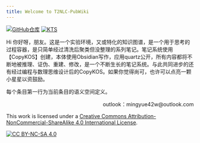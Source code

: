 ```yaml
---
title: Welcome to T2NLC-PubWiki
---
```


[![GitHub仓库](https://img.shields.io/badge/GitHub仓库-T2NLC_PubWiki-blue)](https://github.com/Zacharia2/T2NLC-PubWiki)
[![KTS](https://img.shields.io/badge/KTS-CopyKOS-green)](https://github.com/Zacharia2/Meta-R-Notes/tree/main/GrowthK2S)


Hi 你好呀，朋友。这是一个实验环境，又或特化的知识图谱，是一个用于思考的过程容器，是只简单经过清洗后聚类但没整理的系列笔记。笔记系统使用【CopyKOS】创建，本体使用Obsidian写作，应用quartz公开，所有内容都将不断地被推理、证伪、重建、修改，是一个不断生长的笔记系统。与此共同进步的还有经过编程与数理思维设计后的CopyKOS。如果你觉得尚可，也许可以点亮一颗小星星以资鼓励。

每个条目第一行为当前条目的语义空间定义。

<p align="right">outlook：mingyue42w@outlook.com</p>

This work is licensed under a [Creative Commons Attribution-NonCommercial-ShareAlike 4.0 International License][cc-by-nc-sa].

[![CC BY-NC-SA 4.0][cc-by-nc-sa-image]][cc-by-nc-sa]

[cc-by-nc-sa]: http://creativecommons.org/licenses/by-nc-sa/4.0/
[cc-by-nc-sa-image]: https://licensebuttons.net/l/by-nc-sa/4.0/88x31.png
[cc-by-nc-sa-shield]: https://img.shields.io/badge/License-CC%20BY--NC--SA%204.0-lightgrey.svg
